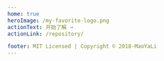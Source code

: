 ```yaml
---
home: true
heroImage: /my-favorite-logo.png
actionText: 开始了解 →
actionLink: /repository/

footer: MIT Licensed | Copyright © 2018-MaoYaLi
---
```

